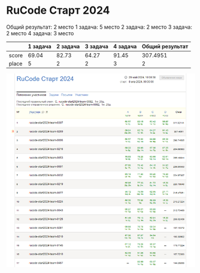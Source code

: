 # RuCode Старт 2024

Общий результат: 2 место
1 задача: 5 место
2 задача: 2 место
3 задача: 2 место
4 задача: 3 место

|         | 1 задача | 2 задача | 3 задача | 4 задача | Общий результат |
|---------|----------|----------|----------|----------|-----------------|
| score   | 69.04    | 82.73    | 64.27    | 91.45    | 307.4951        |
| place   | 5        | 2        | 2        | 3        | 2               |

![lb](leaderboard.png)
